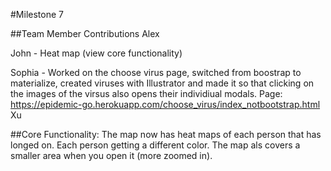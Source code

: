 #Milestone 7

##Team Member Contributions
Alex

John - Heat map (view core functionality)

Sophia - Worked on the choose virus page, switched from boostrap to materialize, created viruses with Illustrator
         and made it so that clicking on the images of the virsus also opens their individiual modals. 
         Page: https://epidemic-go.herokuapp.com/choose_virus/index_notbootstrap.html
Xu

##Core Functionality:
The map now has heat maps of each person that has longed on. Each person getting a different color.
The map als covers a smaller area when you open it (more zoomed in).


